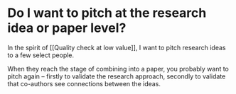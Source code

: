 # Do I want to pitch at the research idea or paper level?
In the spirit of [[Quality check at low value]], I want to pitch research ideas to a few select people. 

When they reach the stage of combining into a paper, you probably want to pitch again – firstly to validate the research approach, secondly to validate that co-authors see connections between the ideas.

<!-- {BearID:63248422-0681-4966-8D17-928B381AE670-469-000002564D13CDBD} -->
